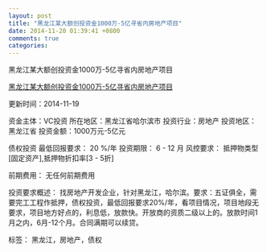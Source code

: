 ```yaml
---
layout: post
title: "黑龙江某大额创投资金1000万-5亿寻省内房地产项目"
date: 2014-11-20 01:39:41 +0800
comments: true
categories: 
---
```

黑龙江某大额创投资金1000万-5亿寻省内房地产项目

[黑龙江某大额创投资金1000万-5亿寻省内房地产项目](http://zijin.trjcn.com/detail_245252.html)

更新时间：2014-11-19

资金主体：VC投资
所在地区：黑龙江省哈尔滨市
投资行业：房地产
投资地区：黑龙江省
投资金额：1000万元-5亿元

债权投资
最低回报要求：
                            20 %/年
                                                                                投资期限：
                            6 - 12 月
                                                                                                                                        风控要求：
                            抵押物类型[固定资产],抵押物折扣率[3 - 5折]

前期费用：
无任何前期费用

投资要求概述：
找房地产开发企业，针对黑龙江，哈尔滨。要求：五证俱全，需要完工工程作抵押，债权投资，最低回报要求20%/年，看项目情况，项目地段无要求，项目地方好点的，利息低，放款快。开放商的资质二级以上的。放款时间1月之内，6月-12个月。合同满期可以续贷。

标签：
黑龙江，房地产，债权


